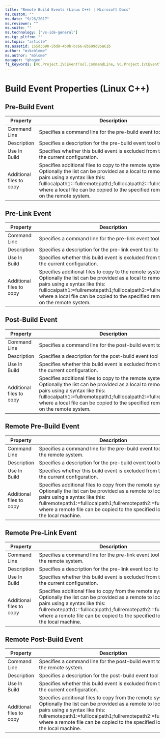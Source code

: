 ```yaml
---
title: "Remote Build Events (Linux C++) | Microsoft Docs"
ms.custom: ""
ms.date: "9/26/2017"
ms.reviewer: ""
ms.suite: ""
ms.technology: ["vs-ide-general"]
ms.tgt_pltfrm: ""
ms.topic: "article"
ms.assetid: 165d3690-5bd8-4b0b-bc66-8b699d85a61b
author: "mikeblome"
ms.author: "mblome"
manager: "ghogen"
f1_keywords: [VC.Project.IVCEventTool.CommandLine, VC.Project.IVCEventTool.Description, VC.Project.IVCEventTool.ExcludedFromBuild, VC.Project.VCConfiguration.BuildLogFile]
---
```


# Build Event Properties (Linux C++) 


## Pre-Build Event
Property | Description
--- | ---
Command Line | Specifies a command line for the pre-build event tool to run.
Description | Specifies a description for the pre-build event tool to display.
Use In Build | Specifies whether this build event is excluded from the build for the current configuration.
Additional files to copy | Specifies additional files to copy to the remote system. Optionally the list can be provided as a local to remote mapping pairs using a syntax like this: fulllocalpath1:=fullremotepath1;fulllocalpath2:=fullremotepath2, where a local file can be copied to the specified remote location on the remote system.

## Pre-Link Event
Property | Description
--- | ---
Command Line | Specifies a command line for the pre-link event tool to run.
Description | Specifies a description for the pre-link event tool to display.
Use In Build | Specifies whether this build event is excluded from the build for the current configuration.
Additional files to copy | Specifies additional files to copy to the remote system. Optionally the list can be provided as a local to remote mapping pairs using a syntax like this: fulllocalpath1:=fullremotepath1;fulllocalpath2:=fullremotepath2, where a local file can be copied to the specified remote location on the remote system.

## Post-Build Event
Property | Description
--- | ---
Command Line | Specifies a command line for the post-build event tool to run.
Description | Specifies a description for the post-build event tool to display.
Use In Build | Specifies whether this build event is excluded from the build for the current configuration.
Additional files to copy | Specifies additional files to copy to the remote system. Optionally the list can be provided as a local to remote mapping pairs using a syntax like this: fulllocalpath1:=fullremotepath1;fulllocalpath2:=fullremotepath2, where a local file can be copied to the specified remote location on the remote system.

## Remote Pre-Build Event
Property | Description
--- | ---
Command Line | Specifies a command line for the pre-build event tool to run on the remote system.
Description | Specifies a description for the pre-build event tool to display.
Use In Build | Specifies whether this build event is excluded from the build for the current configuration.
Additional files to copy | Specifies additional files to copy from the remote system. Optionally the list can be provided as a remote to local mapping pairs using a syntax like this: fullremotepath1:=fulllocalpath1;fullremotepath2:=fulllocalpath2, where a remote file can be copied to the specified location on the local machine.

## Remote Pre-Link Event
Property | Description
--- | ---
Command Line | Specifies a command line for the pre-link event tool to run on the remote system.
Description | Specifies a description for the pre-link event tool to display.
Use In Build | Specifies whether this build event is excluded from the build for the current configuration.
Additional files to copy | Specifies additional files to copy from the remote system. Optionally the list can be provided as a remote to local mapping pairs using a syntax like this: fullremotepath1:=fulllocalpath1;fullremotepath2:=fulllocalpath2, where a remote file can be copied to the specified location on the local machine.

## Remote Post-Build Event
Property | Description
--- | ---
Command Line | Specifies a command line for the post-build event tool to run on the remote system.
Description | Specifies a description for the post-build event tool to display.
Use In Build | Specifies whether this build event is excluded from the build for the current configuration.
Additional files to copy | Specifies additional files to copy from the remote system. Optionally the list can be provided as a remote to local mapping pairs using a syntax like this: fullremotepath1:=fulllocalpath1;fullremotepath2:=fulllocalpath2, where a remote file can be copied to the specified location on the local machine.
